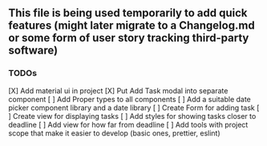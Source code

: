 ## This file is being used temporarily to add quick features (might later migrate to a Changelog.md or some form of user story tracking third-party software)

### TODOs
[X] Add material ui in project
[X] Put Add Task modal into separate component
[ ] Add Proper types to all components
[ ] Add a suitable date picker component library and a date library
[ ] Create Form for adding task
[ ] Create view for displaying tasks
[ ] Add styles for showing tasks closer to deadline
[ ] Add view for how far from deadline
[ ] Add tools with project scope that make it easier to develop (basic ones, prettier, eslint)